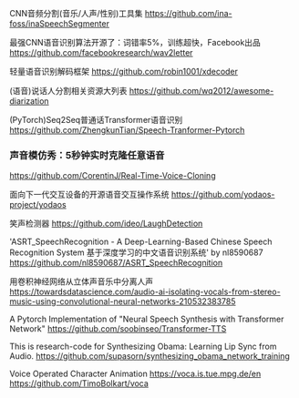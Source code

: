 CNN音频分割(音乐/人声/性别)工具集
https://github.com/ina-foss/inaSpeechSegmenter

最强CNN语音识别算法开源了：词错率5%，训练超快，Facebook出品
https://github.com/facebookresearch/wav2letter

轻量语音识别解码框架
https://github.com/robin1001/xdecoder

(语音)说话人分割相关资源大列表
https://github.com/wq2012/awesome-diarization

(PyTorch)Seq2Seq普通话Transformer语音识别
https://github.com/ZhengkunTian/Speech-Tranformer-Pytorch

### 声音模仿秀：5秒钟实时克隆任意语音
https://github.com/CorentinJ/Real-Time-Voice-Cloning

面向下一代交互设备的开源语音交互操作系统
https://github.com/yodaos-project/yodaos

笑声检测器
https://github.com/ideo/LaughDetection

'ASRT_SpeechRecognition - A Deep-Learning-Based Chinese Speech Recognition System 基于深度学习的中文语音识别系统' by nl8590687
https://github.com/nl8590687/ASRT_SpeechRecognition

用卷积神经网络从立体声音乐中分离人声
https://towardsdatascience.com/audio-ai-isolating-vocals-from-stereo-music-using-convolutional-neural-networks-210532383785

A Pytorch Implementation of "Neural Speech Synthesis with Transformer Network"
https://github.com/soobinseo/Transformer-TTS

This is research-code for Synthesizing Obama: Learning Lip Sync from Audio.
https://github.com/supasorn/synthesizing_obama_network_training

Voice Operated Character Animation https://voca.is.tue.mpg.de/en
https://github.com/TimoBolkart/voca